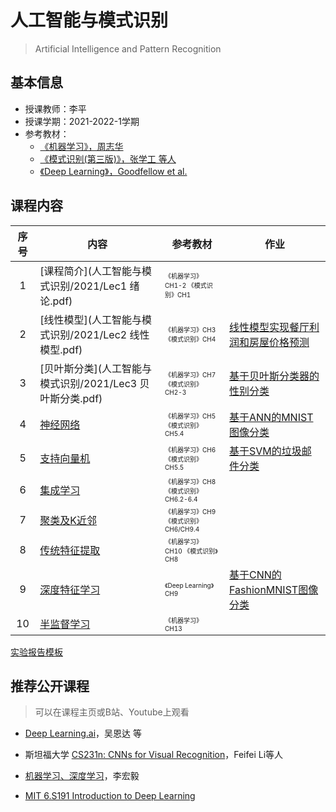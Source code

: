 



# 人工智能与模式识别

> Artificial Intelligence and Pattern Recognition


## 基本信息

- 授课教师：李平
- 授课学期：2021-2022-1学期
- 参考教材：
  - [《机器学习》，周志华](https://cs.nju.edu.cn/zhouzh/zhouzh.files/publication/MLbook2016.htm)
  - [《模式识别(第三版)》，张学工 等人 ]()
  - [《Deep Learning》，Goodfellow et al.](https://www.deeplearningbook.org/) 

## 课程内容



| 序号 | 内容                                                           | 参考教材                                                      |作业                               |
| :--: | -------------------------------------------------------------- | ----------------------------------------------------------- |---------------------------------- |
|  1   | [课程简介](人工智能与模式识别/2021/Lec1 绪论.pdf)                 |  <font size="1">《机器学习》CH1-2 《模式识别》CH1</font>      |                                   |
|  2   | [线性模型](人工智能与模式识别/2021/Lec2 线性模型.pdf)             |  <font size="1">《机器学习》CH3   《模式识别》CH4</font>      | [线性模型实现餐厅利润和房屋价格预测](人工智能与模式识别/2021/作业一要求.pdf) |
|  3   | [贝叶斯分类](人工智能与模式识别/2021/Lec3 贝叶斯分类.pdf)         |  <font size="1">《机器学习》CH7   《模式识别》CH2-3</font>    |   [基于贝叶斯分类器的性别分类]()      |
|  4   | [神经网络]()             |  <font size="1">《机器学习》CH5   《模式识别》CH5.4</font>    |   [基于ANN的MNIST图像分类]()         |
|  5   | [支持向量机]()    |  <font size="1">《机器学习》CH6   《模式识别》CH5.5</font>    |    [基于SVM的垃圾邮件分类]()          |
|  6   | [集成学习]()             |  <font size="1">《机器学习》CH8   《模式识别》CH6.2-6.4</font>|                                   |
|  7   | [聚类及K近邻]()       |  <font size="1">《机器学习》CH9   《模式识别》CH6/CH9.4</font>|                                   |
|  8   | [传统特征提取]()|  <font size="1">《机器学习》CH10   《模式识别》CH8</font>     |                                   |
|  9   | [深度特征学习]() |  <font size="1">《Deep Learning》CH9                        |  [基于CNN的FashionMNIST图像分类]()   |
|  10  | [半监督学习]()         |  <font size="1">《机器学习》CH13</font>                      |                                   |

[实验报告模板](人工智能与模式识别/2021/实验报告模板.docx)

## 推荐公开课程

> 可以在课程主页或B站、Youtube上观看

- [Deep Learning.ai](https://www.bilibili.com/video/BV164411b7dx?from=search&seid=17385789640923028960)，吴恩达 等

- 斯坦福大学 [CS231n: CNNs for Visual Recognition](http://cs231n.stanford.edu/)，Feifei Li等人

- [机器学习、深度学习](https://speech.ee.ntu.edu.tw/~hylee/ml/2021-spring.html)，李宏毅

- [MIT 6.S191 Introduction to Deep Learning](http://introtodeeplearning.com/)

 

